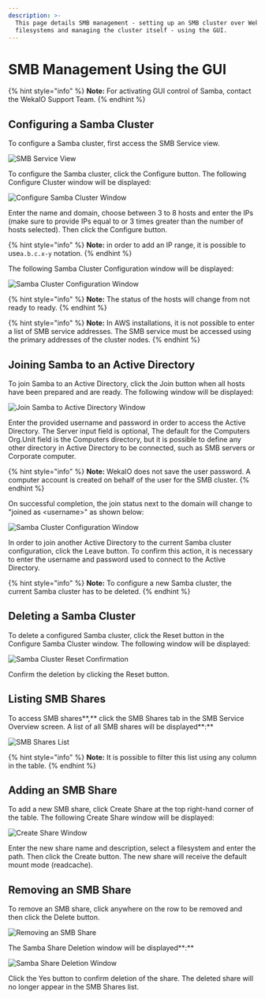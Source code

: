 ```yaml
---
description: >-
  This page details SMB management - setting up an SMB cluster over WekaIO
  filesystems and managing the cluster itself - using the GUI.
---
```


# SMB Management Using the GUI

{% hint style="info" %}
**Note:** For activating GUI control of Samba, contact the WekaIO Support Team.
{% endhint %}

## **Configuring a Samba Cluster**

To configure a Samba cluster, first access the SMB Service view.

![SMB Service View](../.gitbook/assets/configuring-a-samba-cluster%20%281%29.png)

To configure the Samba cluster, click the Configure button. The following Configure Cluster window will be displayed:

![Configure Samba Cluster Window](../.gitbook/assets/configure-smb-cluster-window.png)

Enter the name and domain, choose between 3 to 8 hosts and enter the IPs \(make sure to provide IPs equal to or 3 times greater than the number of hosts selected\). Then click the Configure button.

{% hint style="info" %}
**Note:** in order to add an IP range, it is possible to use`a.b.c.x-y` notation.
{% endhint %}

The following Samba Cluster Configuration window will be displayed:

![Samba Cluster Configuration Window](../.gitbook/assets/samba-cluster-configuration-window%20%281%29.png)

{% hint style="info" %}
**Note:** The status of the hosts will change from not ready to ready.
{% endhint %}

{% hint style="info" %}
**Note:** In AWS installations, it is not possible to enter a list of SMB service addresses. The SMB service must be accessed using the primary addresses of the cluster nodes.
{% endhint %}

## Joining Samba to an Active Directory

To join Samba to an Active Directory, click the Join button when all hosts have been prepared and are ready. The following window will be displayed:

![Join Samba to Active Directory Window](../.gitbook/assets/selection_758.png)

Enter the provided username and password in order to access the Active Directory. The Server input field is optional, The default for the Computers Org.Unit field is the Computers directory, but it is possible to define any other directory in Active Directory to be connected, such as SMB servers or Corporate computer.

{% hint style="info" %}
**Note:** WekaIO does not save the user password. A computer account is created on behalf of the user for the SMB cluster.
{% endhint %}

On successful completion, the join status next to the domain will change to "joined as &lt;username&gt;" as shown below:

![Samba Cluster Configuration Window](../.gitbook/assets/selection_759.png)

In order to join another Active Directory to the current Samba cluster configuration, click the Leave button. To confirm this action, it is necessary to enter the username and password used to connect to the Active Directory.

{% hint style="info" %}
**Note:** To configure a new Samba cluster, the current Samba cluster has to be deleted.
{% endhint %}

## Deleting a Samba Cluster

To delete a configured Samba cluster, click the Reset button in the Configure Samba Cluster window. The following window will be displayed:

![Samba Cluster Reset Confirmation](../.gitbook/assets/samba-cluster-reset-confirmation.png)

Confirm the deletion by clicking the Reset button.

## **Listing SMB Shares**

To access SMB shares**,** click the SMB Shares tab in the SMB Service Overview screen. A list of all SMB shares will be displayed**:**

![SMB Shares List](../.gitbook/assets/smb-shares-list.png)

{% hint style="info" %}
**Note:** It is possible to filter this list using any column in the table.
{% endhint %}

## Adding an SMB Share

To add a new SMB share, click Create Share at the top right-hand corner of the table. The following Create Share window will be displayed:

![Create Share Window](../.gitbook/assets/selection_755.png)

Enter the new share name and description, select a filesystem and enter the path. Then click the Create button. The new share will receive the default mount mode \(readcache\). 

## Removing an SMB Share

To remove an SMB share, click anywhere on the row to be removed and then click the Delete button.

![Removing an SMB Share](../.gitbook/assets/removing-an-smb-share.png)

The Samba Share Deletion window will be displayed**:**

![Samba Share Deletion Window](../.gitbook/assets/samba-share-deletion-window.png)

Click the Yes button to confirm deletion of the share. The deleted share will no longer appear in the SMB Shares list.

